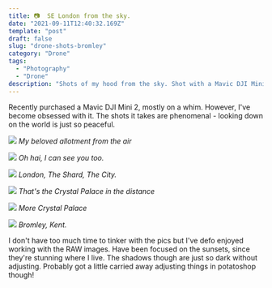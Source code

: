 ```yaml
---
title: 📷  SE London from the sky. 
date: "2021-09-11T12:40:32.169Z"
template: "post"
draft: false
slug: "drone-shots-bromley"
category: "Drone"
tags:
  - "Photography"
  - "Drone"
description: "Shots of my hood from the sky. Shot with a Mavic DJI Mini 2"
---
```

Recently purchased a Mavic DJI Mini 2, mostly on a whim. However, I've become obsessed with it. The shots it takes are phenomenal - looking down on the world is just so peaceful.

![](/media/2021/0910/allotment-01.jpg)
*My beloved allotment from the air*

![](/media/2021/0910/allotment-02.jpg)
*Oh hai, I can see you too.*

![](/media/2021/0910/london-01.jpg)
*London, The Shard, The City.*

![](/media/2021/0910/sunset-01.jpg)
*That's the Crystal Palace in the distance*

![](/media/2021/0910/sunset-02.jpg)
*More Crystal Palace*

![](/media/2021/0910/bromley-kent-01.jpg)
*Bromley, Kent.*

I don't have too much time to tinker with the pics but I've defo enjoyed working with the RAW images. Have been focused on the sunsets, since they're stunning where I live. The shadows though are just so dark without adjusting. Probably got a little carried away adjusting things in potatoshop though!
